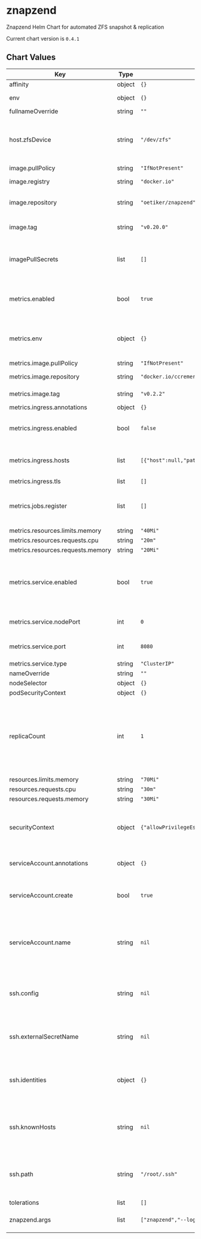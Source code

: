 znapzend
========
Znapzend Helm Chart for automated ZFS snapshot & replication

Current chart version is `0.4.1`





## Chart Values

| Key | Type | Default | Description |
|-----|------|---------|-------------|
| affinity | object | `{}` |  |
| env | object | `{}` | A dict with KEY: VALUE pairs |
| fullnameOverride | string | `""` |  |
| host.zfsDevice | string | `"/dev/zfs"` | The device on the host which is used by the 'zfs' binary within the container |
| image.pullPolicy | string | `"IfNotPresent"` |  |
| image.registry | string | `"docker.io"` | Znapzend image registry |
| image.repository | string | `"oetiker/znapzend"` | Znapzend image repository |
| image.tag | string | `"v0.20.0"` | Znapzend image tag (version) |
| imagePullSecrets | list | `[]` | List of image pull secrets if you use a privately hosted image |
| metrics.enabled | bool | `true` | Enable the znapzend metrics exporter for Prometheus |
| metrics.env | object | `{}` | A dict with KEY: VALUE pairs as environment variables for the exporter |
| metrics.image.pullPolicy | string | `"IfNotPresent"` |  |
| metrics.image.repository | string | `"docker.io/ccremer/znapzend-exporter"` | Exporter image repository |
| metrics.image.tag | string | `"v0.2.2"` | Exporter image tag |
| metrics.ingress.annotations | object | `{}` |  |
| metrics.ingress.enabled | bool | `false` | Useful if your Prometheus is outside of the cluster |
| metrics.ingress.hosts | list | `[{"host":null,"paths":[]}]` | See Kubernetes Docs for a guide to setup TLS on Ingress |
| metrics.ingress.tls | list | `[]` |  |
| metrics.jobs.register | list | `[]` | String list of datasets that should be registered right at startup |
| metrics.resources.limits.memory | string | `"40Mi"` |  |
| metrics.resources.requests.cpu | string | `"20m"` |  |
| metrics.resources.requests.memory | string | `"20Mi"` |  |
| metrics.service.enabled | bool | `true` | Whether to enable a Service object for metrics endpoint if metrics.enabled is true |
| metrics.service.nodePort | int | `0` | NodePort if service type is not ClusterIP |
| metrics.service.port | int | `8080` | Port on which the service is reachable |
| metrics.service.type | string | `"ClusterIP"` |  |
| nameOverride | string | `""` |  |
| nodeSelector | object | `{}` |  |
| podSecurityContext | object | `{}` |  |
| replicaCount | int | `1` | Only increase if you have multiple Nodes with AntiAffinity, otherwise it does not make sense to run > 1 replicas on the same node |
| resources.limits.memory | string | `"70Mi"` |  |
| resources.requests.cpu | string | `"30m"` |  |
| resources.requests.memory | string | `"30Mi"` |  |
| securityContext | object | `{"allowPrivilegeEscalation":true,"privileged":true}` | The current image requires to run privileged in order to access ZFS |
| serviceAccount.annotations | object | `{}` | Annotations to add to the service account |
| serviceAccount.create | bool | `true` | Specifies whether a service account should be created |
| serviceAccount.name | string | `nil` | If not set and create is true, a name is generated using the fullname template |
| ssh.config | string | `nil` | ssh_config(5)-compatible file content to configure SSH options when connecting |
| ssh.externalSecretName | string | `nil` | Set this value if you provide your own secret with SSH config |
| ssh.identities | object | `{}` | Provide a private key for each SSH identity, see values.yaml for an example |
| ssh.knownHosts | string | `nil` | List of {host, pubKey} dicts where the public key of each host is configured |
| ssh.path | string | `"/root/.ssh"` | Path where your SSH config and identities get mounted in the container |
| tolerations | list | `[]` |  |
| znapzend.args | list | `["znapzend","--logto=/dev/stdout","--autoCreation"]` | List of command arguments |
